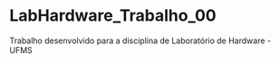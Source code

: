 # LabHardware_Trabalho_00
Trabalho desenvolvido para a disciplina de Laboratório de Hardware - UFMS
